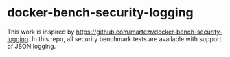 # docker-bench-security-logging

This work is inspired by https://github.com/martezr/docker-bench-security-logging.
In this repo, all security benchmark tests are available with support of JSON logging.
